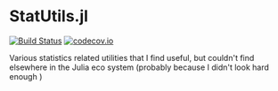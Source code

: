 # StatUtils.jl

[![Build Status](https://travis-ci.org/grero/StatUtils.jl.svg?branch=master)](https://travis-ci.org/grero/StatUtils.jl)
[![codecov.io](http://codecov.io/github/grero/StatUtils.jl/coverage.svg?branch=master)](http://codecov.io/github/grero/StatUtils.jl?branch=master)

Various statistics related utilities that I find useful, but couldn't find elsewhere in the Julia eco system (probably because I didn't look hard enough )

